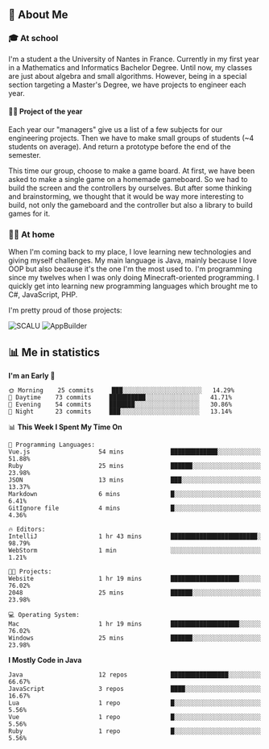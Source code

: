 ## 👀 About Me

### 🎓 At school

I'm a student a the University of Nantes in France. Currently in my first year in a Mathematics and Informatics Bachelor Degree. Until now, my classes are just about algebra and small algorithms. However, being in a special section targeting a Master's Degree, we have projects to engineer each year. 

#### 🔧🔬 Project of the year

Each year our "managers" give us a list of a few subjects for our engineering projects. Then we have to make small groups of students (~4 students on average). And return a prototype before the end of the semester.

This time our group, choose to make a game board. At first, we have been asked to make a single game on a homemade gameboard. So we had to build the screen and the controllers by ourselves. 
But after some thinking and brainstorming, we thought that it would be way more interesting to build, not only the gameboard and the controller but also a library to build games for it.

### 👨‍💻 At home

When I'm coming back to my place, I love learning new technologies and giving myself challenges. My main language is Java, mainly because I love OOP but also because it's the one I'm the most used to. I'm programming since my twelves when I was only doing Minecraft-oriented programming.  I quickly get into learning new programming languages which brought me to C#, JavaScript, PHP. 

I'm pretty proud of those projects:

![SCALU](https://github-readme-stats.vercel.app/api/pin?username=renardfute&repo=SCALU)
![AppBuilder](https://github-readme-stats.vercel.app/api/pin?username=pulsedev2&repo=AppBuilder)

## 📊 Me in statistics
<!--START_SECTION:waka-->
**I'm an Early 🐤** 

```text
🌞 Morning    25 commits     ███░░░░░░░░░░░░░░░░░░░░░░   14.29% 
🌆 Daytime    73 commits     ██████████░░░░░░░░░░░░░░░   41.71% 
🌃 Evening    54 commits     ███████░░░░░░░░░░░░░░░░░░   30.86% 
🌙 Night      23 commits     ███░░░░░░░░░░░░░░░░░░░░░░   13.14%

```


📊 **This Week I Spent My Time On** 

```text
💬 Programming Languages: 
Vue.js                   54 mins             █████████████░░░░░░░░░░░░   51.88% 
Ruby                     25 mins             ██████░░░░░░░░░░░░░░░░░░░   23.98% 
JSON                     13 mins             ███░░░░░░░░░░░░░░░░░░░░░░   13.37% 
Markdown                 6 mins              █░░░░░░░░░░░░░░░░░░░░░░░░   6.41% 
GitIgnore file           4 mins              █░░░░░░░░░░░░░░░░░░░░░░░░   4.36%

🔥 Editors: 
IntelliJ                 1 hr 43 mins        ████████████████████████░   98.79% 
WebStorm                 1 min               ░░░░░░░░░░░░░░░░░░░░░░░░░   1.21%

🐱‍💻 Projects: 
Website                  1 hr 19 mins        ███████████████████░░░░░░   76.02% 
2048                     25 mins             ██████░░░░░░░░░░░░░░░░░░░   23.98%

💻 Operating System: 
Mac                      1 hr 19 mins        ███████████████████░░░░░░   76.02% 
Windows                  25 mins             ██████░░░░░░░░░░░░░░░░░░░   23.98%

```

**I Mostly Code in Java** 

```text
Java                     12 repos            ████████████████░░░░░░░░░   66.67% 
JavaScript               3 repos             ████░░░░░░░░░░░░░░░░░░░░░   16.67% 
Lua                      1 repo              █░░░░░░░░░░░░░░░░░░░░░░░░   5.56% 
Vue                      1 repo              █░░░░░░░░░░░░░░░░░░░░░░░░   5.56% 
Ruby                     1 repo              █░░░░░░░░░░░░░░░░░░░░░░░░   5.56%

```



<!--END_SECTION:waka-->
